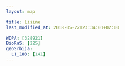```yaml
---
layout: map

title: Lisine
last_modified_at: 2018-05-22T23:34:01+02:00

WDPA: [328921]
BioRaS: [225]
geoSrbija:
  L1_183: [141]
---
```

